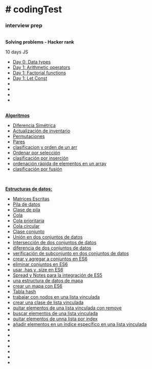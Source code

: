<html>
  <h1># codingTest</h1>
  <h3>interview prep</h3>
  <br>
  <!--code test varios-->
  <strong>Solving problems - Hacker rank</strong>
  <p>10 days JS</p>
<ul>
<li><a href="HR_10JS_data-types"> Day 0: Data types </li>
<li><a href="HR_10JS_arithmetic-operators"> Day 1: Arithmetic operators </li>
<li><a href="HR_10JS_factorial-functions"> Day 1: Factorial functions </li>
<li><a href="HR_10JS_let-const">Day 1: Let Const </li>
<li><a href=""> </li>
<li><a href=""> </li>
<li><a href=""> </li>
<li><a href=""> </li>
</ul>
<br>
<!--Algoritmos básicos-->
<strong>Algoritmos</strong>
<ul>
  <li><a href=Algoritmos_diferenciaSimétrica.js> Diferencia Simétrica</li>
  <li><a href=Algoritmos_ActualizaciónDeInventario.js > Actualización de inventario  </li>
  <li><a href=Algoritmos_permutaciones.js> Permutaciones </li>
  <li><a href=Algoritmos_pares.js> Pares </li>
  <li><a href=Algoritmos_clasificacion.js> clasificacion y orden de un arr </li>
  <li><a href=Algoritmos_ordenarPorSeleccion.js> Ordenar por selección </li>
  <li> <a href=Algoritmos_clasificacionPorInsercion.js> clasificación por inserción</li>
  <li> <a href=Algoritmos_ordenacionRapida.js> ordenación rápida de elementos en un array</li>
  <li><a href=Algoritmos_clasificacionPorFusion.js> clasificación por fusión</li>
</ul>
<br>

<!--Estructuras de datos-->
<strong>Estructuras de datos:</strong>
<ul>
  <li><a href=EDD_MatricesEscritas.js > Matrices Escritas </li>
  <li><a href=EDD_Pila.js > Pila de datos </li>
  <li> <a href=EDD_stackClass.js> Clase de pila</li>
  <li><a href=EDD_queue.js > Cola  </li>
  <li><a href=EDD_priorityQueue.js > Cola prioritaria </li>
  <li><a href=EDD_circularQueue.js >  Cola circular </li>
  <li><a href=EDD_setClass.js > Clase conjunto </li>
  <li><a href=EDD_perform-a-union-on-two-sets.js > Unión en dos conjuntos de datos </li>
  <li><a href=EDD_intersection-on-two-sets-of-data.js >  Intersección de dos conjuntos de datos</li>
  <li><a href=EDD_difference-on-two-sets-of-data.js > diferencia de dos conjuntos de datos </li>
  <li><a href=EDD_subset-check-on-two-sets-of-data.js > verificación de subconjunto en dos conjuntos de datos </li>
  <li><a href=EDD_create-and-add-to-sets-in-es6.js > crear y agregar a conjuntos en ES6 </li>
  <li><a href=EDD_remove-items-from-a-set-in-es6.js > eliminar conjuntos en ES6 </li>
  <li><a href=EDD_use--has-and--size-on-an-es6-set.js > usar .has y .size en ES6  </li>
  <li><a href=EDD_use-spread-and-notes-for-es5-set-integration.js > Spread y Notes para la integración de ES5 </li>
  <li><a href=EDD_create-a-map-data-structure.js > una estructura de datos de mapa </li>
  <li><a href=EDD_create-an-es6-javascript-map.js > crear un mapa con ES6 </li>
  <li><a href=EDD_create-a-hash-table.js >Tabla hash  </li>
  <li><a href=EDD_work-with-nodes-in-a-linked-list.js > trabajar con nodos en una lista vinculada  </li>
  <li><a href=EDD_create-a-linked-list-class.js> crear una clase de lista vinculada </li>
  <li><a href=EDD_remove-elements-from-a-linked-lis.js > quitar elementos de una lista vinculada con remove</li>
  <li><a href=EDD_search-within-a-linked-list.js > buscar elementos de una lista vinculada </li>
  <li><a href=EDD_remove-elements-from-a-linked-list-by-index.js > quitar elementos de unna lista por index </li>
  <li><a href=EDD_add-elements-at-a-specific-index-in-a-linked-list.js > añadir elementos en un índice específico en una lista vinculada </li>
  <li><a href=EDD_ >  </li>
  <li><a href=EDD_ >  </li>
  <li><a href=EDD_ >  </li>
  <li><a href=EDD_ >  </li>
  <li><a href=EDD_ >  </li>
  <li><a href=EDD_ >  </li>
  <li><a href=EDD_ >  </li>
  </ul>
<br>
<html>